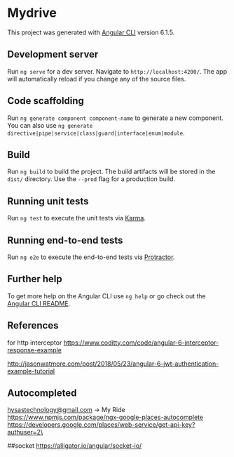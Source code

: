# Mydrive

This project was generated with [Angular CLI](https://github.com/angular/angular-cli) version 6.1.5.

## Development server

Run `ng serve` for a dev server. Navigate to `http://localhost:4200/`. The app will automatically reload if you change any of the source files.

## Code scaffolding

Run `ng generate component component-name` to generate a new component. You can also use `ng generate directive|pipe|service|class|guard|interface|enum|module`.

## Build

Run `ng build` to build the project. The build artifacts will be stored in the `dist/` directory. Use the `--prod` flag for a production build.

## Running unit tests

Run `ng test` to execute the unit tests via [Karma](https://karma-runner.github.io).

## Running end-to-end tests

Run `ng e2e` to execute the end-to-end tests via [Protractor](http://www.protractortest.org/).

## Further help

To get more help on the Angular CLI use `ng help` or go check out the [Angular CLI README](https://github.com/angular/angular-cli/blob/master/README.md).


## References

for http interceptor 
https://www.coditty.com/code/angular-6-interceptor-response-example

http://jasonwatmore.com/post/2018/05/23/angular-6-jwt-authentication-example-tutorial


## Autocompleted

hysastechnology@gmail.com -> My Ride
https://www.npmjs.com/package/ngx-google-places-autocomplete
https://developers.google.com/places/web-service/get-api-key?authuser=2\



##socket
https://alligator.io/angular/socket-io/